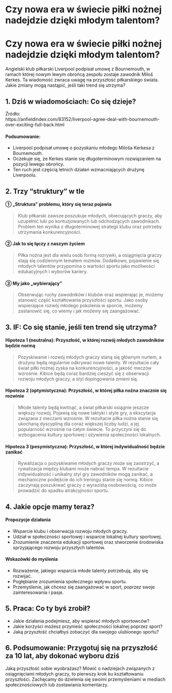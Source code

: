 # Czy nowa era w świecie piłki nożnej nadejdzie dzięki młodym talentom?

<h1>Czy nowa era w świecie piłki nożnej nadejdzie dzięki młodym talentom?</h1>
<p>Angielski klub piłkarski Liverpool podpisał umowę z Bournemouth, w ramach której nowym lewym obrońcą zespołu zostaje zawodnik Miloš Kerkes. Ta wiadomość zwraca uwagę na przyszłość piłkarskiego świata. Jakie zmiany mogą nastąpić, jeśli taki trend się utrzyma?</p>
<h2>1. Dziś w wiadomościach: Co się dzieje?</h2>
<p>Źródło:<br />
https://anfieldindex.com/83152/liverpool-agree-deal-with-bournemouth-over-exciting-full-back.html</p>
<h4>Podsumowanie:</h4>
<ul>
<li>Liverpool podpisał umowę o pozyskaniu młodego Miloša Kerkesa z Bournemouth.</li>
<li>Oczekuje się, że Kerkes stanie się długoterminowym rozwiązaniem na pozycji lewego obrońcy.</li>
<li>Ten ruch jest częścią letnich działań wzmacniających drużynę Liverpoolu.</li>
</ul>
<h2>2. Trzy &#8220;struktury&#8221; w tle</h2>
<h4>① „Struktura” problemu, który się teraz pojawia</h4>
<blockquote>
<p>Klub piłkarski zawsze poszukuje młodych, obiecujących graczy, aby uzupełnić luki po kontuzjowanych lub odchodzących zawodnikach. Problem ten wynika z długoterminowej strategii klubu oraz potrzeby utrzymania konkurencyjności.</p>
</blockquote>
<h4>② Jak to się łączy z naszym życiem</h4>
<blockquote>
<p>Piłka nożna jest dla wielu osób formą rozrywki, a osiągnięcia graczy stają się codziennym tematem rozmów. Dodatkowo, pojawienie się młodych talentów przypomina o wartości sportu jako możliwości edukacyjnych i wyborów kariery.</p>
</blockquote>
<h4>③ My jako „wybierający”</h4>
<blockquote>
<p>Obserwując ruchy zawodników i klubów oraz wspierając je, możemy stanowić część kształtowania przyszłości sportu. Jako osoby wspierające rozwój młodego pokolenia w sporcie, możemy zastanowić się, co wiemy i jak możemy się zaangażować.</p>
</blockquote>
<h2>3. IF: Co się stanie, jeśli ten trend się utrzyma?</h2>
<h4>Hipoteza 1 (neutralna): Przyszłość, w której rozwój młodych zawodników będzie normą</h4>
<blockquote>
<p>Pozyskiwanie i rozwój młodych graczy staną się głównym nurtem, a drużyny będą regularnie odkrywać nowe talenty. W rezultacie cały świat piłki nożnej zyska na konkurencyjności, a jakość meczów wzrośnie. Kibice będą coraz bardziej cieszyć się z obserwacji rozwoju młodych graczy, a styl dopingowania zmieni się.</p>
</blockquote>
<h4>Hipoteza 2 (optymistyczna): Przyszłość, w której piłka nożna znacznie się rozwinie</h4>
<blockquote>
<p>Młode talenty będą kwitnąć, a świat piłkarski osiągnie jeszcze większy rozwój. Pojawią się nowe taktyki i style gry, a ekscytacja związana z meczami wzrośnie. W rezultacie piłka nożna stanie się ukochaną dyscypliną dla coraz większej liczby ludzi, a jej popularność wzrośnie na całym świecie. To przyczyni się do wzbogacenia kultury sportowej i ożywienia społeczności lokalnych.</p>
</blockquote>
<h4>Hipoteza 3 (pesymistyczna): Przyszłość, w której indywidualność będzie zanikać</h4>
<blockquote>
<p>Rywalizacja o pozyskiwanie młodych graczy może się zaostrzyć, a rywalizacja między klubami może nabrać tempa. W rezultacie indywidualność i unikalny styl gry zawodników mogą zanikać, a mechaniczne podejście do ich treningu stanie się normą. Kibice zaczynają poszukiwać graczy z wyrazistą osobowością, co może prowadzić do spadku atrakcyjności sportu.</p>
</blockquote>
<h2>4. Jakie opcje mamy teraz?</h2>
<h4>Propozycje działania</h4>
<ul>
<li>Wsparcie klubu i obserwacja rozwoju młodych graczy.</li>
<li>Udział w społeczności sportowej i wsparcie lokalnej kultury sportowej.</li>
<li>Zrozumienie znaczenia edukacji sportowej oraz stworzenie środowiska sprzyjającego rozwoju przyszłych talentów.</li>
</ul>
<h4>Wskazówki do myślenia</h4>
<ul>
<li>Rozważenie, jakiego wsparcia młode talenty potrzebują, aby się rozwijać.</li>
<li>Pogłębianie zrozumienia społecznego wpływu sportu.</li>
<li>Przemyślenie, jak chcesz się zaangażować w sport, poprzez swoje zainteresowania i pasje.</li>
</ul>
<h2>5. Praca: Co ty byś zrobił?</h2>
<ul>
<li>Jakie działania podejmiesz, aby wspierać młodych sportowców?</li>
<li>Jakie korzyści możesz przynieść społeczności lokalnej poprzez sport?</li>
<li>Jaką przyszłość chciałbyś zobaczyć dla swojego ulubionego sportu?</li>
</ul>
<h2>6. Podsumowanie: Przygotuj się na przyszłość za 10 lat, aby dokonać wyboru dziś</h2>
<p>Jaką przyszłość sobie wyobrażasz? Mówić o nadziejach związanych z osiągnięciami młodych graczy, to pierwszy krok ku kształtowaniu przyszłości. Zachęcamy do dzielenia się swoimi przemyśleniami w mediach społecznościowych lub zostawiania komentarzy.</p>

